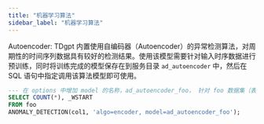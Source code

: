 ```yaml
---
title: "机器学习算法"
sidebar_label: "机器学习算法"
---
```


Autoencoder: TDgpt 内置使用自编码器（Autoencoder）的异常检测算法，对周期性的时间序列数据具有较好的检测结果。使用该模型需要针对输入时序数据进行预训练，同时将训练完成的模型保存在到服务目录 `ad_autoencoder` 中，然后在 SQL 语句中指定调用该算法模型即可使用。

```SQL
--- 在 options 中增加 model 的名称，ad_autoencoder_foo， 针对 foo 数据集（表）训练的采用自编码器的异常检测模型进行异常检测
SELECT COUNT(*), _WSTART
FROM foo
ANOMALY_DETECTION(col1, 'algo=encoder, model=ad_autoencoder_foo');
```
